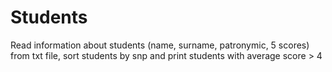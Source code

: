 # Students
Read information about students (name, surname, patronymic, 5 scores) from txt file, sort students by snp and print students with average score > 4
